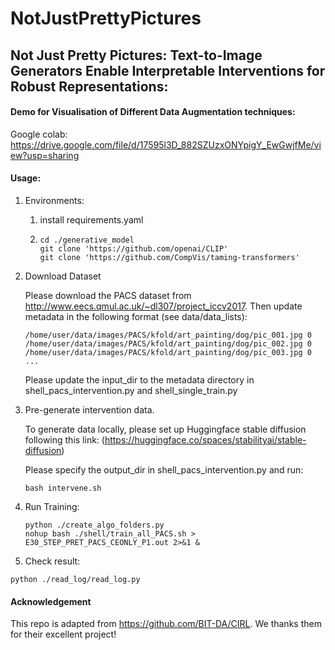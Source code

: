 # NotJustPrettyPictures
## Not Just Pretty Pictures: Text-to-Image Generators Enable Interpretable Interventions for Robust Representations:

#### Demo for Visualisation of Different Data Augmentation techniques: 
Google colab: https://drive.google.com/file/d/17595l3D_882SZUzxONYpigY_EwGwjfMe/view?usp=sharing

#### Usage:

  1. Environments:

     1. install requirements.yaml

     2. ```
        cd ./generative_model
        git clone 'https://github.com/openai/CLIP'
        git clone 'https://github.com/CompVis/taming-transformers'
        ```

        

  2. Download Dataset

     Please download the PACS dataset from http://www.eecs.qmul.ac.uk/~dl307/project_iccv2017. Then update metadata in the following format (see data/data_lists):

     ```
     /home/user/data/images/PACS/kfold/art_painting/dog/pic_001.jpg 0
     /home/user/data/images/PACS/kfold/art_painting/dog/pic_002.jpg 0
     /home/user/data/images/PACS/kfold/art_painting/dog/pic_003.jpg 0
     ...
     ```

     Please update the input_dir to the metadata directory in shell_pacs_intervention.py and shell_single_train.py

     

3. Pre-generate intervention data.

   To generate data locally, please set up Huggingface stable diffusion following this link: (https://huggingface.co/spaces/stabilityai/stable-diffusion)

   Please specify the output_dir in shell_pacs_intervention.py and run: 

   ```
   bash intervene.sh
   ```



4. Run Training:

   ```
   python ./create_algo_folders.py
   nohup bash ./shell/train_all_PACS.sh > E30_STEP_PRET_PACS_CEONLY_P1.out 2>&1 &
   ```

   

5.  Check result:

   ```
   python ./read_log/read_log.py
   ```


#### Acknowledgement
This repo is adapted from https://github.com/BIT-DA/CIRL. We thanks them for their excellent project!
